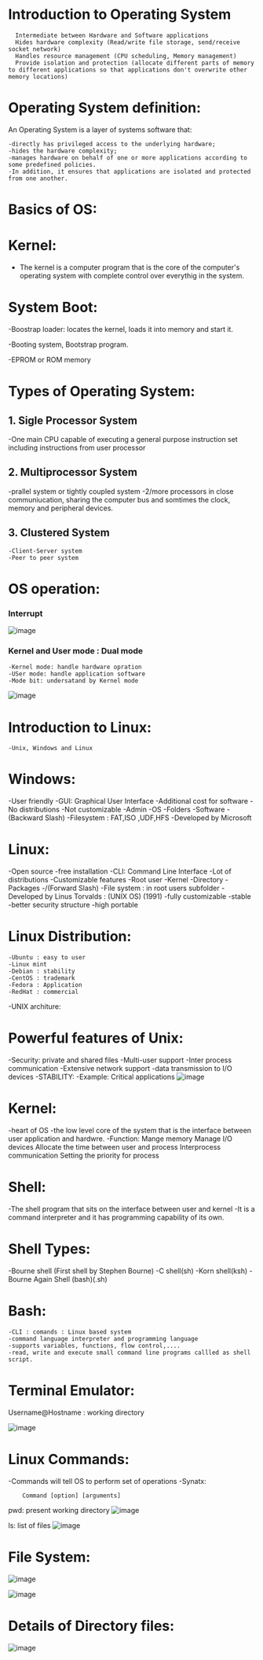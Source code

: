 # Introduction to Operating System
	  Intermediate between Hardware and Software applications
	  Hides hardware complexity (Read/write file storage, send/receive socket network)
	  Handles resource management (CPU scheduling, Memory management)
	  Provide isolation and protection (allocate different parts of memory to different applications so that applications don't overwrite other memory locations)
  
# Operating System definition:
  An Operating System is a layer of systems software that:
  
    -directly has privileged access to the underlying hardware;
    -hides the hardware complexity;
    -manages hardware on behalf of one or more applications according to some predefined policies.
    -In addition, it ensures that applications are isolated and protected from one another.

# Basics of OS:

# Kernel:
 - The kernel is a computer program that is the core of the computer's operating system with complete control over everythig in the system.
 
# System Boot:
  -Boostrap loader: locates the kernel, loads it into memory and start it.

  -Booting system, Bootstrap program.

  -EPROM or ROM memory 

# Types of Operating System:

## 1. Sigle Processor System
  -One main CPU capable of executing a general purpose instruction set including instructions from user processor

## 2. Multiprocessor System
  -prallel system or tightly coupled system
  -2/more processors in close communiucation, sharing the computer bus and somtimes the clock, memory and peripheral devices.

## 3. Clustered System
	-Client-Server system
	-Peer to peer system
	
# OS operation:
  ### Interrupt
  ![image](https://github.com/Kiranwaghmare123/PG-DAC-Mar24/assets/72081819/f1768fc0-e286-4910-bb20-7ea10aeafdb6)

  ### Kernel and User mode : Dual mode
  	-Kernel mode: handle hardware opration
  	-USer mode: handle application software
  	-Mode bit: undersatand by Kernel mode
   ![image](https://github.com/Kiranwaghmare123/PG-DAC-Mar24/assets/72081819/2dedf263-55f1-4d0c-a075-2c17ad3eaae8)

  	
# Introduction to Linux:
    -Unix, Windows and Linux

# Windows:
  -User friendly
  -GUI: Graphical User Interface
  -Additional cost for software
  -No distributions
  -Not customizable
  -Admin
  -OS
  -Folders
  -Software
  -\(Backward Slash)
  -Filesystem : FAT,ISO ,UDF,HFS
  -Developed by Microsoft

# Linux:
  -Open source
  -free installation
  -CLI: Command Line Interface
  -Lot of distributions
  -Customizable features
  -Root user
  -Kernel
  -Directory
  -Packages
  -/(Forward Slash)
  -File system : in root users subfolder
  -Developed by Linus Torvalds : (UNIX OS) (1991)
  -fully customizable
  -stable
  -better security structure
  -high portable

# Linux Distribution:
	-Ubuntu : easy to user
	-Linux mint
	-Debian : stability
	-CentOS : trademark
	-Fedora : Application
	-RedHat : commercial
-UNIX architure:

# Powerful features of Unix:
  -Security: private and shared files
  -Multi-user support
  -Inter process communication
  -Extensive network support
  -data transmission to I/O devices
  -STABILITY: 
  -Example: Critical applications
![image](https://github.com/Kiranwaghmare123/PG-DAC-Mar24/assets/72081819/bc97f90e-5d07-4886-8c36-5a28e04be33d)

# Kernel: 
  -heart of OS
  -the low level core of the system that is the interface between user application and hardwre.
  -Function:
  	Mange memory
  	Manage I/O devices
  	Allocate the time between user and process
  	Interprocess communication
  	Setting the priority for process


# Shell:
  -The shell program that sits on the interface between user and kernel
  -It is a command interpreter and it has programming capability of its own.

# Shell Types:
  -Bourne shell (First shell by Stephen Bourne)
  -C shell(sh)
  -Korn shell(ksh)
  -Bourne Again Shell (bash)(.sh)

# Bash:
	-CLI : comands : Linux based system
	-command language interpreter and programming language
	-supports variables, functions, flow control,....
	-read, write and execute small command line programs callled as shell script.
	
# Terminal Emulator:
  Username@Hostname : working directory

  ![image](https://github.com/Kiranwaghmare123/PG-DAC-Mar24/assets/72081819/77d4ce5d-c32c-40e8-b2d5-4be0a2a376de)


# Linux Commands:
  -Commands will tell OS to perform set of operations
  -Synatx:
  
  		Command [option] [arguments]
  
  pwd: present working directory
  ![image](https://github.com/Kiranwaghmare123/PG-DAC-Mar24/assets/72081819/bc13f4a7-0f81-4414-bffd-13f4a05e09b0)

  ls: list of files
  ![image](https://github.com/Kiranwaghmare123/PG-DAC-Mar24/assets/72081819/085ced53-2b17-4cde-9ecf-879c81100818)

# File System:
![image](https://github.com/Kiranwaghmare123/PG-DAC-Mar24/assets/72081819/67587887-0e2f-49c8-983b-eba9f7f7f025)

![image](https://github.com/Kiranwaghmare123/PG-DAC-Mar24/assets/72081819/d093ade5-bad5-4a2d-9269-237f64d9a7b4)

# Details of Directory files:
![image](https://github.com/Kiranwaghmare123/PG-DAC-Mar24/assets/72081819/5d4bd690-f6b6-4135-937d-9bd9e30d5b10)


